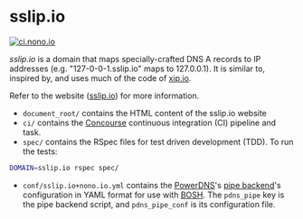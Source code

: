 # sslip.io

[![ci.nono.io](https://ci.nono.io/api/v1/pipelines/sslip.io/jobs/check-dns/badge)](https://ci.nono.io/?groups=sslip.io)

*sslip.io* is a domain that maps specially-crafted DNS A records to IP addresses
(e.g. "127-0-0-1.sslip.io" maps to 127.0.0.1). It is similar to, inspired by,
and uses much of the code of [xip.io](http://xip.io/).

Refer to the website ([sslip.io](https://sslip.io)) for more information.

- `document_root/` contains the HTML content of the sslip.io website
- `ci/` contains the [Concourse](https://concourse.ci/) continuous integration
  (CI) pipeline and task.
- `spec/` contains the RSpec files for test driven development (TDD).
  To run the tests:
```bash
DOMAIN=sslip.io rspec spec/
```
- `conf/sslip.io+nono.io.yml` contains the
  [PowerDNS](https://www.powerdns.com/)'s [pipe
  backend](https://doc.powerdns.com/md/authoritative/backend-pipe/)'s
  configuration in YAML format for use with [BOSH](https://bosh.io). The
  `pdns_pipe` key is the pipe backend script, and `pdns_pipe_conf` is its
  configuration file.
